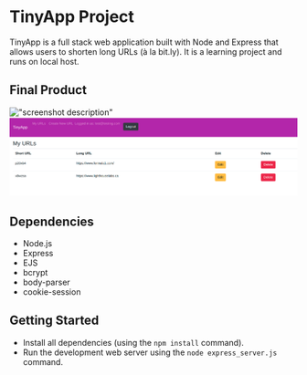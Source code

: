 # TinyApp Project

TinyApp is a full stack web application built with Node and Express that allows users to shorten long URLs (à la bit.ly). It is a learning project and runs on local host.

## Final Product

!["screenshot description"](#)
!["Screenshot of URLs registered under a test login"](https://github.com/rghatore/tinyapp/blob/master/docs/myURLsPage.png?raw=true)

## Dependencies

- Node.js
- Express
- EJS
- bcrypt
- body-parser
- cookie-session

## Getting Started

- Install all dependencies (using the `npm install` command).
- Run the development web server using the `node express_server.js` command.
